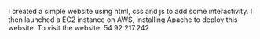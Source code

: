 I created a simple website using html, css and js to add some interactivity. I then launched a EC2 instance on AWS, installing Apache to deploy this website. To visit the website: 54.92.217.242
